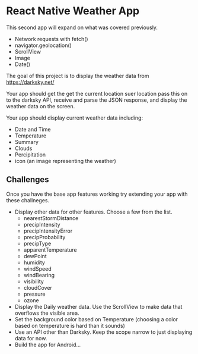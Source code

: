 # React Native Weather App

This second app will expand on what was covered previously. 

- Network requests with fetch()
- navigator.geolocation()
- ScrollView
- Image
- Date() 

The goal of this project is to display the weather data from https://darksky.net/

Your app should get the get the current location suer location pass this on to the 
darksky API, receive and parse the JSON response, and display the weather data on the 
screen. 

Your app should display current weather data including: 

- Date and Time
- Temperature
- Summary 
- Clouds 
- Percipitation
- icon (an image representing the weather)

## Challenges 

Once you have the base app features working try extending your app with these challneges.

- Display other data for other features. Choose a few from the list. 
    - nearestStormDistance
    - precipIntensity
    - precipIntensityError
    - precipProbability
    - precipType
    - apparentTemperature
    - dewPoint
    - humidity
    - windSpeed
    - windBearing
    - visibility 
    - cloudCover
    - pressure
    - ozone
- Display the Daily weather data. Use the ScrollView to make data that overflows the 
visible area. 
- Set the background color based on Temperature (choosing a color based on temperature is hard than it sounds)
- Use an API other than Darksky. Keep the scope narrow to just displaying data for now. 
- Build the app for Android...
